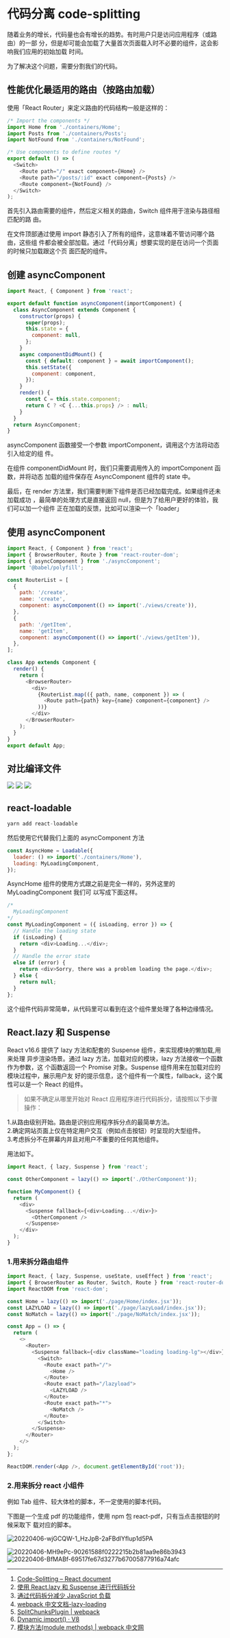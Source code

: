 # 代码分离 code-splitting

随着业务的增长，代码量也会有增长的趋势。有时用户只是访问应用程序（或路由）的一部
分，但是却可能会加载了大量首次页面载入时不必要的组件，这会影响我们应用的初始加载
时间。

为了解决这个问题，需要分割我们的代码。

## 性能优化最适用的路由（按路由加载）

使用「React Router」来定义路由的代码结构一般是这样的：

```javascript
/* Import the components */
import Home from './containers/Home';
import Posts from './containers/Posts';
import NotFound from './containers/NotFound';

/* Use components to define routes */
export default () => (
  <Switch>
    <Route path="/" exact component={Home} />
    <Route path="/posts/:id" exact component={Posts} />
    <Route component={NotFound} />
  </Switch>
);
```

首先引入路由需要的组件，然后定义相关的路由，Switch 组件用于渲染与路径相匹配的路
由。

在文件顶部通过使用 import 静态引入了所有的组件，这意味着不管访问哪个路由，这些组
件都会被全部加载。通过「代码分离」想要实现的是在访问一个页面的时候只加载跟这个页
面匹配的组件。

## 创建 asyncComponent

```javascript
import React, { Component } from 'react';

export default function asyncComponent(importComponent) {
  class AsyncComponent extends Component {
    constructor(props) {
      super(props);
      this.state = {
        component: null,
      };
    }
    async componentDidMount() {
      const { default: component } = await importComponent();
      this.setState({
        component: component,
      });
    }
    render() {
      const C = this.state.component;
      return C ? <C {...this.props} /> : null;
    }
  }
  return AsyncComponent;
}
```

asyncComponent 函数接受一个参数 importComponent，调用这个方法将动态引入给定的组
件。

在组件 componentDidMount 时，我们只需要调用传入的 importComponent 函数，并将动态
加载的组件保存在 AsyncComponent 组件的 state 中。

最后，在 render 方法里，我们需要判断下组件是否已经加载完成。如果组件还未加载成功
，最简单的处理方式是直接返回 null，但是为了给用户更好的体验，我们可以加一个组件
正在加载的反馈，比如可以渲染一个「loader」

## 使用 asyncComponent

```javascript
import React, { Component } from 'react';
import { BrowserRouter, Route } from 'react-router-dom';
import { asyncComponent } from './asyncComponent';
import '@babel/polyfill';

const RouterList = [
  {
    path: '/create',
    name: 'create',
    component: asyncComponent(() => import('./views/create')),
  },
  {
    path: '/getItem',
    name: 'getItem',
    component: asyncComponent(() => import('./views/getItem')),
  },
];

class App extends Component {
  render() {
    return (
      <BrowserRouter>
        <div>
          {RouterList.map(({ path, name, component }) => (
            <Route path={path} key={name} component={component} />
          ))}
        </div>
      </BrowserRouter>
    );
  }
}
export default App;
```

## 对比编译文件

<img src='https://loremxuetengfei.oss-cn-beijing.aliyuncs.com/code-splitting-1-1556194218.jpg'/>
<img src='https://loremxuetengfei.oss-cn-beijing.aliyuncs.com/code-splitting-2-1556194218.jpg'/>
<img src='https://loremxuetengfei.oss-cn-beijing.aliyuncs.com/lodar-1559496417.gif'/>

## react-loadable

```javascript
yarn add react-loadable
```

然后使用它代替我们上面的 asyncComponent 方法

```javascript
const AsyncHome = Loadable({
  loader: () => import('./containers/Home'),
  loading: MyLoadingComponent,
});
```

AsyncHome 组件的使用方式跟之前是完全一样的，另外这里的 MyLoadingComponent 我们可
以写成下面这样。

```javascript
/* 
  MyLoadingComponent
*/
const MyLoadingComponent = ({ isLoading, error }) => {
  // Handle the loading state
  if (isLoading) {
    return <div>Loading...</div>;
  }
  // Handle the error state
  else if (error) {
    return <div>Sorry, there was a problem loading the page.</div>;
  } else {
    return null;
  }
};
```

这个组件代码非常简单，从代码里可以看到在这个组件里处理了各种边缘情况。

## React.lazy 和 Suspense

React v16.6 提供了 lazy 方法和配套的 Suspense 组件，来实现模块的懒加载,用来处理
异步渲染场景。通过 lazy 方法，加载对应的模块，lazy 方法接收一个函数作为参数，这
个函数返回一个 Promise 对象。Suspense 组件用来在加载对应的模块过程中，展示用户友
好的提示信息，这个组件有一个属性，fallback，这个属性可以是一个 React 的组件。

> 如果不确定从哪里开始对 React 应用程序进行代码拆分，请按照以下步骤操作：

1.从路由级别开始。路由是识别应用程序拆分点的最简单方法。  
2.确定网站页面上仅在特定用户交互（例如点击按钮）时呈现的大型组件。  
3.考虑拆分不在屏幕内并且对用户不重要的任何其他组件。

用法如下。

```js
import React, { lazy, Suspense } from 'react';

const OtherComponent = lazy(() => import('./OtherComponent'));

function MyComponent() {
  return (
    <div>
      <Suspense fallback={<div>Loading...</div>}>
        <OtherComponent />
      </Suspense>
    </div>
  );
}
```

### 1.用来拆分路由组件

```js
import React, { lazy, Suspense, useState, useEffect } from 'react';
import { BrowserRouter as Router, Switch, Route } from 'react-router-dom';
import ReactDOM from 'react-dom';

const Home = lazy(() => import('./page/Home/index.jsx'));
const LAZYLOAD = lazy(() => import('./page/lazyLoad/index.jsx'));
const NoMatch = lazy(() => import('./page/NoMatch/index.jsx'));

const App = () => {
  return (
    <>
      <Router>
        <Suspense fallback={<div className="loading loading-lg"></div>}>
          <Switch>
            <Route exact path="/">
              <Home />
            </Route>
            <Route exact path="/lazyload">
              <LAZYLOAD />
            </Route>
            <Route exact path="*">
              <NoMatch />
            </Route>
          </Switch>
        </Suspense>
      </Router>
    </>
  );
};

ReactDOM.render(<App />, document.getElementById('root'));
```

### 2.用来拆分 react 小组件

例如 Tab 组件、较大体检的脚本，不一定使用的脚本代码。

下图是一个生成 pdf 的功能组件，使用 npm 包 react-pdf，只有当点击按钮的时候采取下
载对应的脚本。

![20220406-wjGCQW-1_HzJpB-2aFBdlYflup1d5PA](https://loremxuetengfei.oss-cn-beijing.aliyuncs.com/20220406-wjGCQW-1_HzJpB-2aFBdlYflup1d5PA.gif)

![20220406-MH9ePc-90261588f0222215b2b81aa9e86b3943](https://loremxuetengfei.oss-cn-beijing.aliyuncs.com/20220406-MH9ePc-90261588f0222215b2b81aa9e86b3943.jpg)
![20220406-BfMABf-69517fe67d3277b67005877916a74afc](https://loremxuetengfei.oss-cn-beijing.aliyuncs.com/20220406-BfMABf-69517fe67d3277b67005877916a74afc.jpg)

---

1. [Code-Splitting – React document](https://zh-hans.reactjs.org/docs/code-splitting.html#reactlazy)
2. [使用 React.lazy 和 Suspense 进行代码拆分](https://web.dev/code-splitting-suspense/)
3. [通过代码拆分减少 JavaScript 负载](https://web.dev/reduce-javascript-payloads-with-code-splitting/)
4. [webpack 中文文档-lazy-loading](https://webpack.docschina.org/guides/lazy-loading)
5. [SplitChunksPlugin | webpack](https://webpack.js.org/plugins/split-chunks-plugin/)
6. [Dynamic import() · V8](https://v8.dev/features/dynamic-import)
7. [模块方法(module methods) | webpack 中文网](https://www.webpackjs.com/api/module-methods/#import-)

